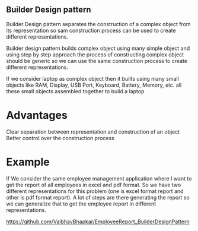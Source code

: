 ## Builder Design pattern ##

Builder Design pattern separates the construction of a complex object from its representation so sam construction process can be used
to create different representations.

Builder design pattern builds complex object using many simple object and using step by step approach the process of constructing complex object should be generic so we can use the same construction process to create different representations.

If we consider laptop as complex object then it builts using many small objects like RAM, Display, USB Port, Keyboard, Battery, Memory, etc. all these small objects assembled together to build a laptop

# Advantages

Clear separation between representation and construction of an object
Better control over the construction process


# Example

If We consider the same employee management application where I want to get the report of all employees in excel and pdf format.
So we have two different representations for this problem (one is excel format report and other is pdf format report).
A lot of steps are there generating the report so we can generalize that to get the employee report in different representations.

https://github.com/VaibhavBhapkar/EmployeeReport_BuilderDesignPattern
